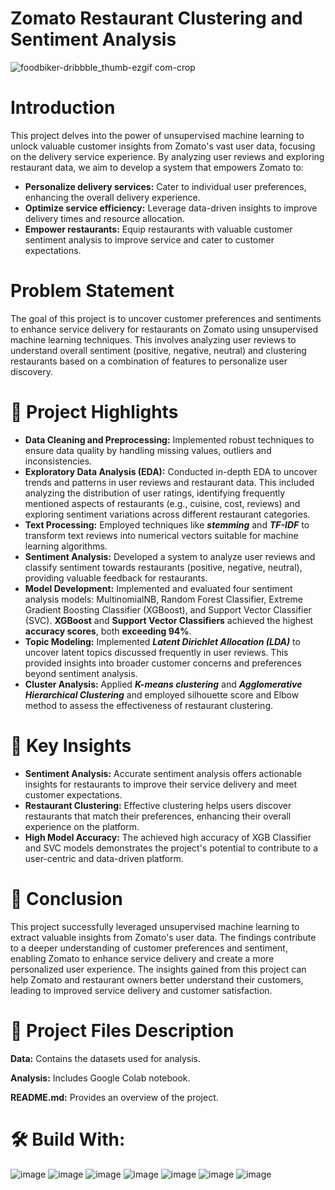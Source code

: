 # Zomato Restaurant Clustering and Sentiment Analysis
![foodbiker-dribbble_thumb-ezgif com-crop](https://github.com/user-attachments/assets/72219904-19ce-4a41-8caf-ff8d4012a348)

# Introduction
This project delves into the power of unsupervised machine learning to unlock valuable customer insights from Zomato's vast user data, focusing on the delivery service experience. By analyzing user reviews and exploring restaurant data, we aim to develop a system that empowers Zomato to:

- **Personalize delivery services:** Cater to individual user preferences, enhancing the overall delivery experience.
- **Optimize service efficiency:** Leverage data-driven insights to improve delivery times and resource allocation.
- **Empower restaurants:** Equip restaurants with valuable customer sentiment analysis to improve service and cater to customer expectations.

# Problem Statement
The goal of this project is to uncover customer preferences and sentiments to enhance service delivery for restaurants on Zomato using unsupervised machine learning techniques. This involves analyzing user reviews to understand overall sentiment (positive, negative, neutral) and clustering restaurants based on a combination of features to personalize user discovery.

# 📝 Project Highlights
- **Data Cleaning and Preprocessing:** Implemented robust techniques to ensure data quality by handling missing values, outliers and inconsistencies.
- **Exploratory Data Analysis (EDA):** Conducted in-depth EDA to uncover trends and patterns in user reviews and restaurant data. This included analyzing the distribution of user ratings, identifying frequently mentioned aspects of restaurants (e.g., cuisine, cost, reviews) and exploring sentiment variations across different restaurant categories.
- **Text Processing:** Employed techniques like ***stemming*** and ***TF-IDF*** to transform text reviews into numerical vectors suitable for machine learning algorithms.
- **Sentiment Analysis:** Developed a system to analyze user reviews and classify sentiment towards restaurants (positive, negative, neutral), providing valuable feedback for restaurants.
- **Model Development:** Implemented and evaluated four sentiment analysis models: MultinomialNB, Random Forest Classifier, Extreme Gradient Boosting Classifier (XGBoost), and Support Vector Classifier (SVC). **XGBoost** and **Support Vector Classifiers** achieved the highest **accuracy scores**, both **exceeding 94%**.
- **Topic Modeling:** Implemented ***Latent Dirichlet Allocation (LDA)*** to uncover latent topics discussed frequently in user reviews. This provided insights into broader customer concerns and preferences beyond sentiment analysis.
- **Cluster Analysis:** Applied ***K-means clustering*** and ***Agglomerative Hierarchical Clustering*** and employed silhouette score and Elbow method to assess the effectiveness of restaurant clustering.

# 🔑 Key Insights
- **Sentiment Analysis:** Accurate sentiment analysis offers actionable insights for restaurants to improve their service delivery and meet customer expectations.
- **Restaurant Clustering:** Effective clustering helps users discover restaurants that match their preferences, enhancing their overall experience on the platform.
- **High Model Accuracy:** The achieved high accuracy of XGB Classifier and SVC models demonstrates the project's potential to contribute to a user-centric and data-driven platform.

# 📜 Conclusion
This project successfully leveraged unsupervised machine learning to extract valuable insights from Zomato's user data. The findings contribute to a deeper understanding of customer preferences and sentiment, enabling Zomato to enhance service delivery and create a more personalized user experience. The insights gained from this project can help Zomato and restaurant owners better understand their customers, leading to improved service delivery and customer satisfaction.

# 💾 Project Files Description

**Data:** Contains the datasets used for analysis.

**Analysis:** Includes Google Colab notebook.

**README.md:** Provides an overview of the project.

# 🛠️ Build With:

![image](https://github.com/ShubhPathania/Bike-Sharing-Demand-Prediction/assets/149718190/e689d448-2f9f-49b4-b9f2-5071ae074e78)
![image](https://github.com/ShubhPathania/Bike-Sharing-Demand-Prediction/assets/149718190/9ebacff9-c509-40a1-8934-d0f9e5d9c45a)
![image](https://github.com/ShubhPathania/Bike-Sharing-Demand-Prediction/assets/149718190/1b0244d8-6951-4a39-96a8-79f9d9c563cd)
![image](https://github.com/ShubhPathania/Bike-Sharing-Demand-Prediction/assets/149718190/7927a88c-33a9-4043-9114-1cf2f4c9065f)
![image](https://github.com/ShubhPathania/Bike-Sharing-Demand-Prediction/assets/149718190/4048a336-dde2-432a-8aa8-a82f827eb7da)
![image](https://github.com/ShubhPathania/Bike-Sharing-Demand-Prediction/assets/149718190/147663e0-f428-467a-be15-ed06ca4f1986)
![image](https://github.com/ShubhPathania/Bike-Sharing-Demand-Prediction/assets/149718190/fb4c872b-0202-413b-a888-add348c2087e)



